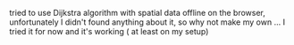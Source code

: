 tried to use Dijkstra algorithm with spatial data offline on the browser, unfortunately I didn't found anything about it,
so why not make my own ... I tried it for now and it's working ( at least on my setup)

